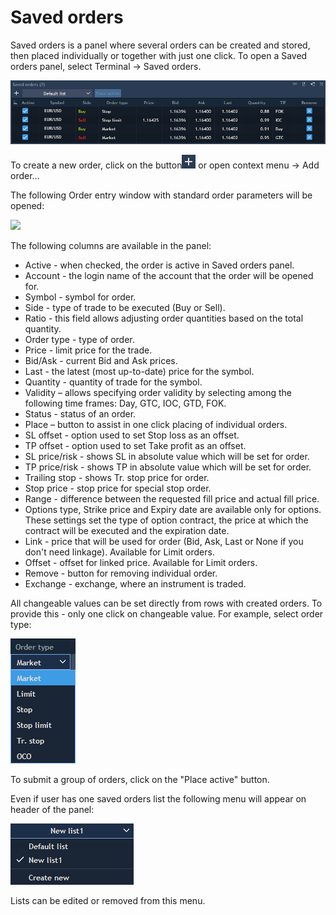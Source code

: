 # Saved orders


Saved orders is a panel where several orders can be created and stored, then placed individually or together with just one click. To open a Saved orders panel, select Terminal -&gt; Saved orders.

![](../../../.gitbook/assets/4%20%2824%29.png)


To create a new order, click on the button![](../../../.gitbook/assets/5%20%2839%29.png)
or open context menu -&gt; Add order…

The following Order entry window with standard order parameters will be opened:

![](../../../.gitbook/assets/saved-orders.png)

The following columns are available in the panel:

* Active - when checked, the order is active in Saved orders panel.
* Account - the login name of the account that the order will be opened for.
* Symbol - symbol for order.
* Side - type of trade to be executed \(Buy or Sell\).
* Ratio - this field allows adjusting order quantities based on the total quantity.
* Order type - type of order.
* Price - limit price for the trade.
* Bid/Ask - current Bid and Ask prices.
* Last - the latest \(most up-to-date\) price for the symbol.
* Quantity - quantity of trade for the symbol.
* Validity – allows specifying order validity by selecting among the following time frames: Day, GTC, IOC, GTD, FOK.
* Status - status of an order.
* Place – button to assist in one click placing of individual orders.
* SL offset - option used to set Stop loss as an offset.
* TP offset - option used to set Take profit as an offset.
* SL price/risk - shows SL in absolute value which will be set for order.
* TP price/risk - shows TP in absolute value which will be set for order.
* Trailing stop - shows Tr. stop price for order.
* Stop price - stop price for special stop order.
* Range - difference between the requested fill price and actual fill price.
* Options type, Strike price and Expiry date are available only for options. These settings set the type of option contract, the price at which the contract will be executed and the expiration date.
* Link - price that will be used for order \(Bid, Ask, Last or None if you don't need linkage\). Available for Limit orders.
* Offset - offset for linked price. Available for Limit orders.
* Remove - button for removing individual order.
* Exchange - exchange, where an instrument is traded.

All changeable values can be set directly from rows with created orders. To provide this - only one click on changeable value. For example, select order type:

![](../../../.gitbook/assets/7%20%2822%29.png)


To submit a group of orders, click on the "Place active" button.

Even if user has one saved orders list the following menu will appear on header of the panel:

![](../../../.gitbook/assets/8%20%2818%29.png)


Lists can be edited or removed from this menu.

